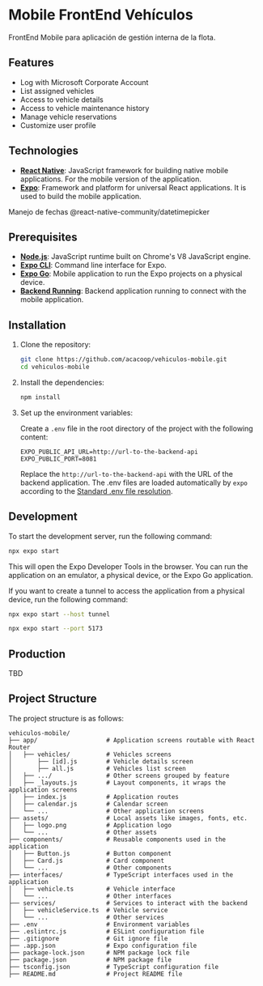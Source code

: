 # Mobile FrontEnd Vehículos

FrontEnd Mobile para aplicación de gestión interna de la flota.

## Features

- Log with Microsoft Corporate Account
- List assigned vehicles
- Access to vehicle details
- Access to vehicle maintenance history
- Manage vehicle reservations
- Customize user profile

## Technologies

- **[React Native](https://reactnative.dev/)**: JavaScript framework for building native mobile applications. For the mobile version of the application.
- **[Expo](https://expo.dev/)**: Framework and platform for universal React applications. It is used to build the mobile application.

Manejo de fechas @react-native-community/datetimepicker

## Prerequisites

- **[Node.js](https://nodejs.org/)**: JavaScript runtime built on Chrome's V8 JavaScript engine.
- **[Expo CLI](https://docs.expo.dev/workflow/expo-cli/)**: Command line interface for Expo.
- **[Expo Go](https://expo.dev/client)**: Mobile application to run the Expo projects on a physical device.
- **[Backend Running](https://github.com/acacoop/vehiculos-backend)**: Backend application running to connect with the mobile application.

## Installation

1. Clone the repository:

   ```bash
   git clone https://github.com/acacoop/vehiculos-mobile.git
   cd vehiculos-mobile
   ```

2. Install the dependencies:

   ```bash
   npm install
   ```

3. Set up the environment variables:

   Create a `.env` file in the root directory of the project with the following content:

   ```env
   EXPO_PUBLIC_API_URL=http://url-to-the-backend-api
   EXPO_PUBLIC_PORT=8081
   ```

   Replace the `http://url-to-the-backend-api` with the URL of the backend application.
   The .env files are loaded automatically by `expo` according to the [Standard .env file resolution](https://github.com/bkeepers/dotenv/blob/c6e583a/README.md#what-other-env-files-can-i-use).

## Development

To start the development server, run the following command:

```bash
npx expo start
```

This will open the Expo Developer Tools in the browser. You can run the application on an emulator, a physical device, or the Expo Go application.

If you want to create a tunnel to access the application from a physical device, run the following command:

```bash
npx expo start --host tunnel
```

```bash
npx expo start --port 5173
```

## Production

TBD

## Project Structure

The project structure is as follows:

```plaintext
vehiculos-mobile/
├── app/                   # Application screens routable with React Router
│   ├── vehicles/          # Vehicles screens
│       ├── [id].js        # Vehicle details screen
│       ├── all.js         # Vehicles list screen
│   ├── .../               # Other screens grouped by feature
│   ├── _layouts.js        # Layout components, it wraps the application screens
│   ├── index.js           # Application routes
│   ├── calendar.js        # Calendar screen
│   └── ...                # Other application screens
├── assets/                # Local assets like images, fonts, etc.
│   ├── logo.png           # Application logo
│   └── ...                # Other assets
├── components/            # Reusable components used in the application
│   ├── Button.js          # Button component
│   ├── Card.js            # Card component
│   └── ...                # Other components
├── interfaces/            # TypeScript interfaces used in the application
│   ├── vehicle.ts         # Vehicle interface
│   └── ...                # Other interfaces
├── services/              # Services to interact with the backend
│   ├── vehicleService.ts  # Vehicle service
│   └── ...                # Other services
├── .env                   # Environment variables
├── .eslintrc.js           # ESLint configuration file
├── .gitignore             # Git ignore file
├── .app.json              # Expo configuration file
├── package-lock.json      # NPM package lock file
├── package.json           # NPM package file
├── tsconfig.json          # TypeScript configuration file
├── README.md              # Project README file
```
